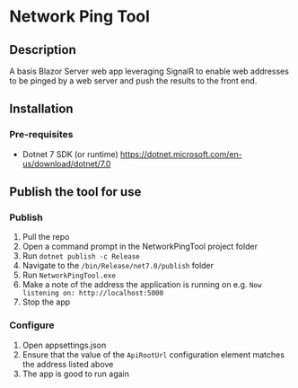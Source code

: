 # Network Ping Tool

## Description
A basis Blazor Server web app leveraging SignalR to enable web addresses to be pinged by a web server and push the results to the front end.

## Installation
### Pre-requisites
- Dotnet 7 SDK (or runtime) https://dotnet.microsoft.com/en-us/download/dotnet/7.0

## Publish the tool for use
### Publish
1. Pull the repo
2. Open a command prompt in the NetworkPingTool project folder
3. Run `dotnet publish -c Release`
4. Navigate to the `/bin/Release/net7.0/publish` folder
5. Run `NetworkPingTool.exe`
6. Make a note of the address the application is running on e.g. `Now listening on: http://localhost:5000`
7. Stop the app

### Configure
1. Open appsettings.json
2. Ensure that the value of the `ApiRootUrl` configuration element matches the address listed above
3. The app is good to run again